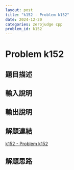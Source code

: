```yaml
---
layout: post
title: "k152 - Problem k152"
date: 2024-12-20
categories: zerojudge cpp
problem_id: k152
---
```


# Problem k152

## 題目描述



## 輸入說明



## 輸出說明



## 解題連結

[k152 - Problem k152](https://zerojudge.tw/ShowProblem?problemid=k152)

## 解題思路

